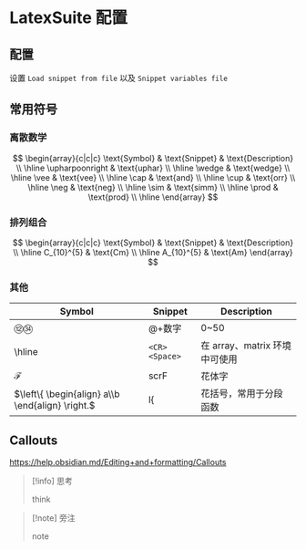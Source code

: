 # LatexSuite 配置

## 配置

设置 `Load snippet from file` 以及 `Snippet variables file`

## 常用符号

### 离散数学

$$
\begin{array}{c|c|c}
\text{Symbol} & \text{Snippet} & \text{Description} \\
\hline
\upharpoonright  & \text{uphar} \\
\hline
\wedge & \text{wedge} \\
\hline
\vee & \text{vee} \\
\hline
\cap & \text{and} \\
\hline
\cup & \text{orr} \\
\hline
\neg & \text{neg} \\
\hline
\sim & \text{simm} \\
\hline
\prod  & \text{prod} \\
\hline
\end{array}
$$

### 排列组合

$$
\begin{array}{c|c|c}
\text{Symbol} & \text{Snippet} & \text{Description} \\
\hline
C_{10}^{5} & \text{Cm} \\
\hline
A_{10}^{5} & \text{Am}
\end{array}
$$

### 其他

| Symbol                                           | Snippet       | Description           |
| ------------------------------------------------ | ------------- | --------------------- |
| ⑫㉞                                               | @+数字          | 0~50                  |
| \hline                                           | `<CR><Space>` | 在 array、matrix 环境中可使用 |
| $\mathscr{F}$                                    | scrF          | 花体字                   |
| $\left\{ \begin{align} a\\b \end{align} \right.$ | l{            | 花括号，常用于分段函数           |

## Callouts

https://help.obsidian.md/Editing+and+formatting/Callouts

> [!info] 思考
> 
> think


> [!note] 旁注
> 
> note

